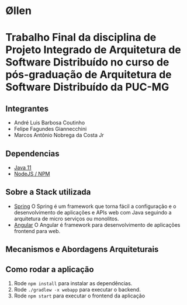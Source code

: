 # Øllen

# Trabalho Final da disciplina de Projeto Integrado de Arquitetura de Software Distribuído no curso de pós-graduação de Arquitetura de Software Distribuído da PUC-MG

## Integrantes

- André Luis Barbosa Coutinho
- Felipe Fagundes Giannecchini
- Marcos Antônio Nobrega da Costa Jr

## Dependencias

- [Java 11](https://www.oracle.com/br/java/technologies/javase/jdk11-archive-downloads.html)
- [NodeJS / NPM](https://nodejs.org/en/download/)

## Sobre a Stack utilizada

- [Spring](https://spring.io)
  O Spring é um framework que torna fácil a configuração e o desenvolvimento de aplicações e APIs web com Java seguindo a arquitetura de micro serviços ou monolitos.
- [Angular](https://angular.io/)
  O Angular é framework para desenvolvimento de aplicações frontend para web.

## Mecanismos e Abordagens Arquiteturais

## Como rodar a aplicação

1. Rode `npm install` para instalar as dependências.<br />
2. Rode `./gradlew -x webapp` para executar o backend.
3. Rode `npm start` para executar o frontend da aplicação
